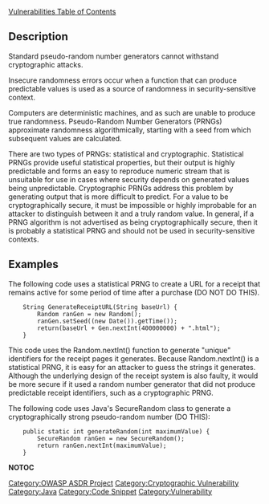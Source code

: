 [Vulnerabilities Table of Contents](ASDR_TOC_Vulnerabilities "wikilink")

## Description

Standard pseudo-random number generators cannot withstand cryptographic
attacks.

Insecure randomness errors occur when a function that can produce
predictable values is used as a source of randomness in
security-sensitive context.

Computers are deterministic machines, and as such are unable to produce
true randomness. Pseudo-Random Number Generators (PRNGs) approximate
randomness algorithmically, starting with a seed from which subsequent
values are calculated.

There are two types of PRNGs: statistical and cryptographic. Statistical
PRNGs provide useful statistical properties, but their output is highly
predictable and forms an easy to reproduce numeric stream that is
unsuitable for use in cases where security depends on generated values
being unpredictable. Cryptographic PRNGs address this problem by
generating output that is more difficult to predict. For a value to be
cryptographically secure, it must be impossible or highly improbable for
an attacker to distinguish between it and a truly random value. In
general, if a PRNG algorithm is not advertised as being
cryptographically secure, then it is probably a statistical PRNG and
should not be used in security-sensitive contexts.

## Examples

The following code uses a statistical PRNG to create a URL for a receipt
that remains active for some period of time after a purchase (DO NOT DO
THIS).

```
    String GenerateReceiptURL(String baseUrl) {
        Random ranGen = new Random();
        ranGen.setSeed((new Date()).getTime());
        return(baseUrl + Gen.nextInt(400000000) + ".html");
    }
```

This code uses the Random.nextInt() function to generate "unique"
identifiers for the receipt pages it generates. Because Random.nextInt()
is a statistical PRNG, it is easy for an attacker to guess the strings
it generates. Although the underlying design of the receipt system is
also faulty, it would be more secure if it used a random number
generator that did not produce predictable receipt identifiers, such as
a cryptographic PRNG.

The following code uses Java's SecureRandom class to generate a
cryptographically strong pseudo-random number (DO THIS):

```
    public static int generateRandom(int maximumValue) {
        SecureRandom ranGen = new SecureRandom();
        return ranGen.nextInt(maximumValue);
    }
```

__NOTOC__

[Category:OWASP ASDR Project](Category:OWASP_ASDR_Project "wikilink")
[Category:Cryptographic
Vulnerability](Category:Cryptographic_Vulnerability "wikilink")
[Category:Java](Category:Java "wikilink") [Category:Code
Snippet](Category:Code_Snippet "wikilink")
[Category:Vulnerability](Category:Vulnerability "wikilink")